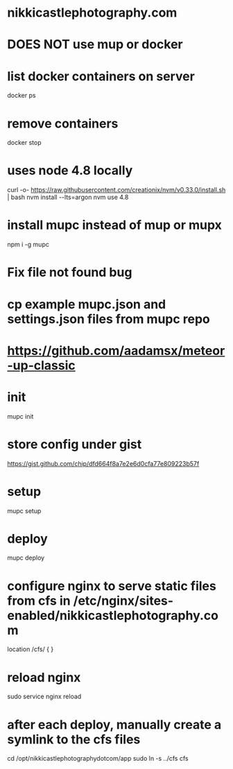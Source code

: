 # nikkicastlephotography.com

# DOES NOT use mup or docker

# list docker containers on server
docker ps

# remove containers
docker stop <container-id>

# uses node 4.8 locally
curl -o- https://raw.githubusercontent.com/creationix/nvm/v0.33.0/install.sh | bash
nvm install --lts=argon
nvm use 4.8

# install mupc instead of mup or mupx
npm i -g mupc

# Fix file not found bug
# cp example mupc.json and settings.json files from mupc repo
# https://github.com/aadamsx/meteor-up-classic

# init
mupc init

# store config under gist
https://gist.github.com/chip/dfd664f8a7e2e6d0cfa77e809223b57f

# setup
mupc setup

# deploy
mupc deploy

# configure nginx to serve static files from cfs in /etc/nginx/sites-enabled/nikkicastlephotography.com
location /cfs/ {
}

# reload nginx
sudo service nginx reload

# after each deploy, manually create a symlink to the cfs files
cd /opt/nikkicastlephotographydotcom/app
sudo ln -s ../cfs cfs
